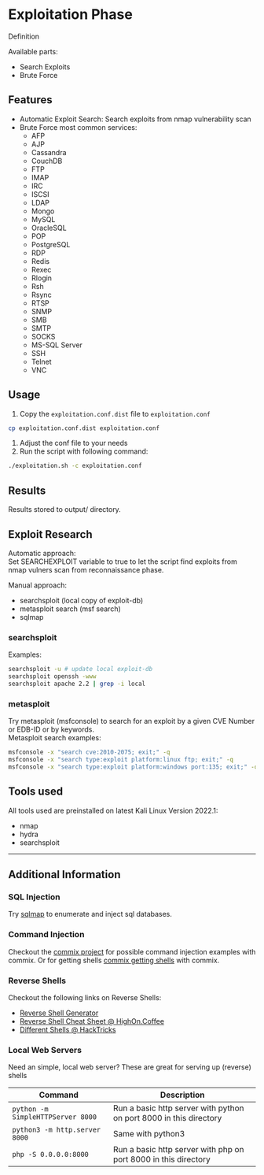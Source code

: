 # Exploitation Phase

Definition

Available parts:
- Search Exploits
- Brute Force

## Features

- Automatic Exploit Search: Search exploits from nmap vulnerability scan
- Brute Force most common services:
    - AFP
    - AJP
    - Cassandra
    - CouchDB
    - FTP
    - IMAP
    - IRC
    - ISCSI
    - LDAP
    - Mongo
    - MySQL
    - OracleSQL
    - POP
    - PostgreSQL
    - RDP
    - Redis
    - Rexec
    - Rlogin
    - Rsh
    - Rsync
    - RTSP
    - SNMP
    - SMB
    - SMTP
    - SOCKS
    - MS-SQL Server
    - SSH
    - Telnet
    - VNC


## Usage

1. Copy the `exploitation.conf.dist` file to `exploitation.conf`
```bash
cp exploitation.conf.dist exploitation.conf
```
1. Adjust the conf file to your needs
1. Run the script with following command:
```bash
./exploitation.sh -c exploitation.conf
```

## Results

Results stored to output/ directory.

## Exploit Research

Automatic approach:  
Set SEARCHEXPLOIT variable to true to let the script find exploits from nmap vulners scan from reconnaissance phase.  

Manual approach:  
- searchsploit (local copy of exploit-db)
- metasploit search (msf search)
- sqlmap

### searchsploit  

Examples:  
```bash
searchsploit -u # update local exploit-db
searchsploit openssh -www
searchsploit apache 2.2 | grep -i local
```

### metasploit

Try metasploit (msfconsole) to search for an exploit by a given CVE Number or EDB-ID or by keywords.  
Metasploit search examples:
```bash
msfconsole -x "search cve:2010-2075; exit;" -q
msfconsole -x "search type:exploit platform:linux ftp; exit;" -q
msfconsole -x "search type:exploit platform:windows port:135; exit;" -q
```

## Tools used

All tools used are preinstalled on latest Kali Linux Version 2022.1:  
- nmap
- hydra
- searchsploit

-----

## Additional Information

### SQL Injection

Try [sqlmap](https://github.com/sqlmapproject/sqlmap) to enumerate and inject sql databases.

### Command Injection

Checkout the [commix project](https://github.com/commixproject/commix/wiki/Usage-Examples) for possible command injection examples with commix. Or for getting shells [commix getting shells](https://github.com/commixproject/commix/wiki/Getting-Shells) with commix.

### Reverse Shells

Checkout the following links on Reverse Shells:

- [Reverse Shell Generator](https://www.revshells.com/)
- [Reverse Shell Cheat Sheet @ HighOn.Coffee](https://highon.coffee/blog/reverse-shell-cheat-sheet/)
- [Different Shells @ HackTricks](https://book.hacktricks.xyz/shells/shells)

### Local Web Servers

Need an simple, local web server? These are great for serving up (reverse) shells  

| **Command**                             | **Description**                                                     |
|-----------------------------------------|---------------------------------------------------------------------|
| ```python -m SimpleHTTPServer 8000```   | Run a basic http server with python on port 8000 in this directory  |
| ```python3 -m http.server 8000```       | Same with python3                                                   |
| ```php -S 0.0.0.0:8000```               | Run a basic http server with php on port 8000 in this directory     | 

